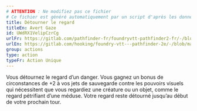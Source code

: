 ```yaml
---
# ATTENTION : Ne modifiez pas ce fichier
# Ce fichier est généré automatiquement par un script d'après les données du module Foundry VTT officiel et de sa traduction
title: Détourner le regard
titleEn: Avert Gaze
id: UWdRX1VelipCzrCg
urlFr: https://gitlab.com/pathfinder-fr/foundryvtt-pathfinder2-fr/-/blob/master/data/classes/UWdRX1VelipCzrCg.htm
urlEn: https://gitlab.com/hooking/foundry-vtt---pathfinder-2e/-/blob/master/packs/data/classes.db/avert-gaze.json
group: actions
type: action
typeFr: Action Unique
---
```

Vous détournez le regard d’un danger. Vous gagnez un bonus de circonstances de +2 à vos jets de sauvegarde contre les pouvoirs visuels qui nécessitent que vous regardiez une créature ou un objet, comme le regard pétrifiant d’une méduse. Votre regard reste détourné jusqu’au début de votre prochain tour.


